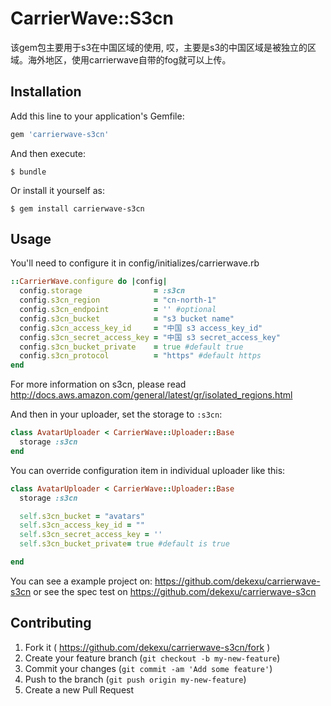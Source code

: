 # CarrierWave::S3cn

该gem包主要用于s3在中国区域的使用, 哎，主要是s3的中国区域是被独立的区域。海外地区，使用carrierwave自带的fog就可以上传。
## Installation

Add this line to your application's Gemfile:

```ruby
gem 'carrierwave-s3cn'
```

And then execute:

    $ bundle

Or install it yourself as:

    $ gem install carrierwave-s3cn

## Usage

You'll need to configure it in config/initializes/carrierwave.rb

```ruby
::CarrierWave.configure do |config|
  config.storage                = :s3cn
  config.s3cn_region            = "cn-north-1"
  config.s3cn_endpoint          = '' #optional
  config.s3cn_bucket            = "s3 bucket name"
  config.s3cn_access_key_id     = "中国 s3 access_key_id"
  config.s3cn_secret_access_key = "中国 s3 secret_access_key"
  config.s3cn_bucket_private    = true #default true
  config.s3cn_protocol          = "https" #default https
end
```

For more information on s3cn, please read http://docs.aws.amazon.com/general/latest/gr/isolated_regions.html

And then in your uploader, set the storage to `:s3cn`:

```ruby
class AvatarUploader < CarrierWave::Uploader::Base
  storage :s3cn
end
```

You can override configuration item in individual uploader like this:

```ruby
class AvatarUploader < CarrierWave::Uploader::Base
  storage :s3cn

  self.s3cn_bucket = "avatars"
  self.s3cn_access_key_id = ""
  self.s3cn_secret_access_key = ''
  self.s3cn_bucket_private= true #default is true

end
```
You can see a example project on: https://github.com/dekexu/carrierwave-s3cn
or see the spec test on https://github.com/dekexu/carrierwave-s3cn

## Contributing

1. Fork it ( https://github.com/dekexu/carrierwave-s3cn/fork )
2. Create your feature branch (`git checkout -b my-new-feature`)
3. Commit your changes (`git commit -am 'Add some feature'`)
4. Push to the branch (`git push origin my-new-feature`)
5. Create a new Pull Request
